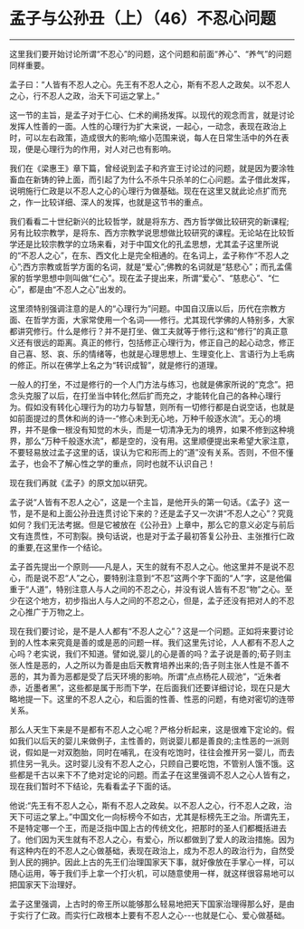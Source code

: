 # 孟子与公孙丑（上）（46）不忍心问题

------

这里我们要开始讨论所谓“不忍心”的问题，这个问题和前面“养心”、“养气”的问题同样重要。

孟子曰：“人皆有不忍人之心。先王有不忍人之心，斯有不忍人之政矣。以不忍人之心，行不忍人之政，治夭下可运之掌上。”

这一节的主旨，是孟子对于仁心、仁术的阐扬发挥。以现代的观念而言，就是讨论发挥人性善的一面。人性的心理行为扩大来说，一起心，一动念，表现在政治上时，可以左右政策，造成很大的影响;缩小范围来说，每人在日常生活中的外在表现，便是心理行为的作用，对人对己也有影响。

我们在《梁惠王》章下篇，曾经说到孟子和齐宣王讨论过的问题，就是因为要涂牲畜血在新铸的钟上面，而引起了为什么不杀牛只杀羊的仁心问题。孟子借此发挥，说明施行仁政是以不忍人之心的心理行为做基础。现在在这里又就此论点扩而充之，作一比较详细、深人的发挥，也就是这节书的重点。

我们看看二十世纪新兴的比较哲学，就是将东方、西方哲学做比较研究的新课程;另有比较宗教学，是将东、西方宗教学说思想做比较研究的课程。无论站在比较哲学还是比较宗教学的立场来看，对于中国文化的孔孟思想，尤其孟子这里所说的“不忍人之心”，在东、西文化上是完全相通的。在名词上，孟子称作“不忍人之心”;西方宗教或哲学方面的名词，就是“爱心”;佛教的名词就是“慈悲心”；而孔孟儒家的哲学思想中则叫做“仁心”。现在孟子提出来，所谓“爱心”、“慈悲心”、“仁心”，都是由“不忍人之心”出发的。

这里须特别强调注意的是人的“心理行为”问题。中国自汉唐以后，历代在宗教方面、在哲学方面，大家常使用一个名词——修行。尤其现代学佛的人特别多，大家都讲究修行。什么是修行？并不是打坐、做工夫就等于修行;这和“修行”的真正意义还有很远的距离。真正的修行，包括修正心理行为，修正自己的起心动念，修正自己喜、怒、哀、乐的情绪等，也就是心理思想上、生理变化上、言语行为上毛病的修正。所以在佛学上名之为“转识成智”，就是修行的道理。

一般人的打坐，不过是修行的一个人门方法与练习，也就是佛家所说的“克念”。把念头克服了以后，在打坐当中转化;然后扩而充之，才能转化自己的各种心理行为。假如没有转化心理行为的功力与智慧，则所有一切修行都是白说空话，也就是如前面提过的贯休和尚的诗一-“修心未到无心地，万种千般逐水流”。无心的境界，并不是像一根没有知觉的木头，而是一切清净无为的境界，如果不修到这种境界，那么“万种千般逐水流”，都是空的，没有用。这里顺便提出来希望大家注意，不要轻易放过孟子这里的话，误认为它和形而上的“道”没有关系。否则，不但不懂孟子，也会不了解心性之学的重点，同时也就不认识自己！

现在我们再就《孟子》的原文加以研究。

孟子说“人皆有不忍人之心”，这是一个主旨，是他开头的第一句话。《孟子》这一节，是不是和上面公孙丑连贯讨论下来的？还是孟子又一次讲“不忍人之心”？究竟如何？我们无法考据。但是它被放在《公孙丑》上章中，那么它的意义必定与前后文有连贯性，不可割裂。换句话说，也是对于孟子最初答复公孙丑、主张推行仁政的重要,在这里作一个结论。

孟子首先提出一个原则——凡是人，天生的就有不忍人之心。他这里并不是说不忍心，而是说不忍“人”之心，要特别注意到“不忍”这两个字下面的“人”字，这是他偏重于“人道”，特别注意人与人之间的不忍之心，并没有说人皆有不忍“物”之心。至少在这个地方，初步指出人与人之间的不忍之心，但是，孟子还没有把对人的不忍之心推广于万物之上。

现在我们要讨论，是不是人人都有“不忍人之心”？这是一个问题。正如将来要讨论到的人性本来究竟是善的或是恶的问题一样。我们这里先讨论，人人都有不忍人之心吗？老实说，我们不知道。譬如说,婴儿的心是善的吗？孟子说是善的;荀子则主张人性是恶的，人之所以为善是由后天教育培养出来的;告子则主张人性是不善不恶的，其为善为恶都是受了后天环境的影响。所谓“点点杨花人砚池”，“近朱者赤，近墨者黑”，这些都是属于形而下学，在后面我们还要详细讨论，现在只是大略地提一下。这里的不忍人之心，和后面的性善、性恶的问题，有绝对密切的连带关系。

那么人天生下来是不是都有不忍人之心呢？严格分析起来，这是很难下定论的。假如我们以后天的婴儿来做例子，主性善的，则说婴儿都是善良的;主性恶的一派则说，假如是一对双胞胎，同时在哺乳，在没有吃饱时，往往会推开另一婴儿，而去抓住另一乳头。这时婴儿没有不忍人之心，只顾自己要吃饱，不管别人饿不饿。这些都是千古以来下不了绝对定论的问题。而孟子在这里强调不忍人之心人皆有之，现在我们暂时不下结论，先看看孟子下面的话。

他说:“先王有不忍人之心，斯有不忍人之政矣。以不忍人之心，行不忍人之政，治天下可运之掌上。”中国文化一向标榜今不如古，尤其是标榜先王之治。所谓先王，不是特定哪一个王，而是泛指中国上古的传统文化，把那时的圣人们都概括进去了。他们因为天生就有不忍人之心，有爱心，所以都做到了爱人的政治措施。因为有这种内在的不忍人之心做基础，表现在政治上，成为不忍人的政治行为，自然受到人民的拥护。因此上古的先王们治理国家天下事，就好像放在手掌心一样，可以随心运用，等于我们手上拿一个打火机，可以随意使用一样，就这样很容易地可以把国家天下治理好。

孟子这里强调，上古时的帝王所以能够那么轻易地把天下国家治理得那么好，是由于实行了仁政。而实行仁政根本上要有不忍人之心---也就是仁心、爱心做基础。

